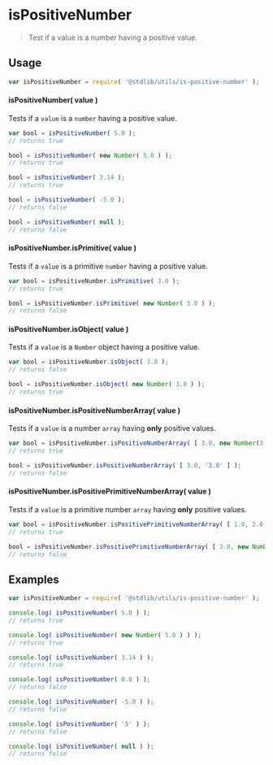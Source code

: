 isPositiveNumber
===

> Test if a value is a number having a positive value.


<section class="usage">

## Usage

``` javascript
var isPositiveNumber = require( '@stdlib/utils/is-positive-number' );
```

#### isPositiveNumber( value )

Tests if a `value` is a `number` having a positive value.

``` javascript
var bool = isPositiveNumber( 5.0 );
// returns true

bool = isPositiveNumber( new Number( 5.0 ) );
// returns true

bool = isPositiveNumber( 3.14 );
// returns true

bool = isPositiveNumber( -5.0 );
// returns false

bool = isPositiveNumber( null );
// returns false
```

#### isPositiveNumber.isPrimitive( value )

Tests if a `value` is a primitive `number` having a positive value.

``` javascript
var bool = isPositiveNumber.isPrimitive( 3.0 );
// returns true

bool = isPositiveNumber.isPrimitive( new Number( 3.0 ) );
// returns false
```

#### isPositiveNumber.isObject( value )

Tests if a `value` is a `Number` object having a positive value.

``` javascript
var bool = isPositiveNumber.isObject( 3.0 );
// returns false

bool = isPositiveNumber.isObject( new Number( 3.0 ) );
// returns true
```

#### isPositiveNumber.isPositiveNumberArray( value )

Tests if a `value` is a number `array` having __only__ positive values.

``` javascript
var bool = isPositiveNumber.isPositiveNumberArray( [ 3.0, new Number(3.0) ] );
// returns true

bool = isPositiveNumber.isPositiveNumberArray( [ 3.0, '3.0' ] );
// returns false
```

#### isPositiveNumber.isPositivePrimitiveNumberArray( value )

Tests if a `value` is a primitive number `array` having __only__  positive values.

``` javascript
var bool = isPositiveNumber.isPositivePrimitiveNumberArray( [ 1.0, 2.0, 10.0 ] );
// returns true

bool = isPositiveNumber.isPositivePrimitiveNumberArray( [ 3.0, new Number(1.0) ] );
// returns false
```

</section>

<!-- /.usage -->


<section class="examples">

## Examples

``` javascript
var isPositiveNumber = require( '@stdlib/utils/is-positive-number' );

console.log( isPositiveNumber( 5.0 ) );
// returns true

console.log( isPositiveNumber( new Number( 5.0 ) ) );
// returns true

console.log( isPositiveNumber( 3.14 ) );
// returns true

console.log( isPositiveNumber( 0.0 ) );
// returns false

console.log( isPositiveNumber( -5.0 ) );
// returns false

console.log( isPositiveNumber( '5' ) );
// returns false

console.log( isPositiveNumber( null ) );
// returns false
```

</section>

<!-- /.examples -->


<section class="links">

</section>

<!-- /.links -->
